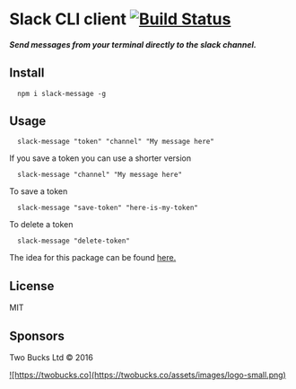 # Slack CLI client [![Build Status](https://travis-ci.org/twobucks/slack-message.svg?branch=master)](https://travis-ci.org/twobucks/slack-message)


##### Send messages from your terminal directly to the slack channel.

## Install
```
  npm i slack-message -g
```

## Usage
```
  slack-message "token" "channel" "My message here"
```

If you save a token you can use a shorter version 
```
  slack-message "channel" "My message here"
```

To save a token  
```
  slack-message "save-token" "here-is-my-token"
```

To delete a token  
```
  slack-message "delete-token"
```


The idea for this package can be found [here.](https://github.com/mikaelbr/open-source-ideas/issues/2)


## License

MIT

## Sponsors

Two Bucks Ltd © 2016

<a href="https://twobucks.co">
![https://twobucks.co](https://twobucks.co/assets/images/logo-small.png)
</a>
